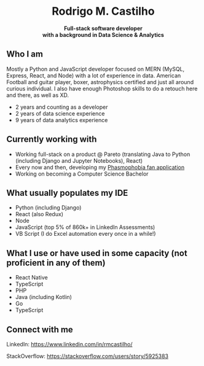 # <center>Rodrigo M. Castilho</center>
<center><b><span style="fontsize: 4em">Full-stack software developer</span></center>
<center>with a background in Data Science & Analytics</center></b>

## Who I am
Mostly a Python and JavaScript developer focused on MERN (MySQL, Express, React, and Node) with a lot of experience in data. American Football and guitar player, boxer, astrophysics certified and just all around curious individual. I also have enough Photoshop skills to do a retouch here and there, as well as XD.
  - 2 years and counting as a developer
  - 2 years of data science experience
  - 9 years of data analytics experience

## Currently working with
- Working full-stack on a product @ Pareto (translating Java to Python (including Django and Jupyter Notebooks), React)
- Every now and then, developing my [Phasmophobia fan application](http://phasmophobia-app.com/)
- Working on becoming a Computer Science Bachelor

## What usually populates my IDE
- Python (including Django)
- React (also Redux)
- Node
- JavaScript (top 5% of 860k+ in LinkedIn Assessments)
- VB Script (I do Excel automation every once in a while!)

## What I use or have used in some capacity (not proficient in any of them)
- React Native
- TypeScript
- PHP
- Java (including Kotlin)
- Go
- TypeScript

## Connect with me
LinkedIn: https://www.linkedin.com/in/rmcastilho/

StackOverflow: https://stackoverflow.com/users/story/5925383

